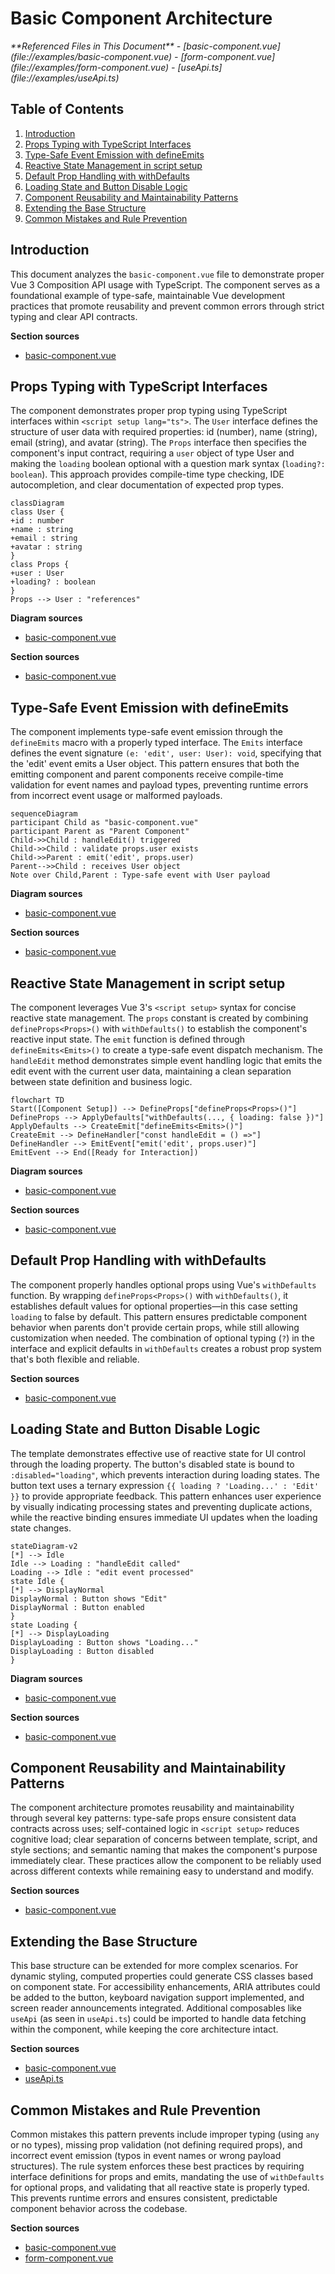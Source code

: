 # Basic Component Architecture

<cite>
**Referenced Files in This Document**   
- [basic-component.vue](file://examples/basic-component.vue)
- [form-component.vue](file://examples/form-component.vue)
- [useApi.ts](file://examples/useApi.ts)
</cite>

## Table of Contents
1. [Introduction](#introduction)
2. [Props Typing with TypeScript Interfaces](#props-typing-with-typescript-interfaces)
3. [Type-Safe Event Emission with defineEmits](#type-safe-event-emission-with-defineemits)
4. [Reactive State Management in script setup](#reactive-state-management-in-script-setup)
5. [Default Prop Handling with withDefaults](#default-prop-handling-with-withdefaults)
6. [Loading State and Button Disable Logic](#loading-state-and-button-disable-logic)
7. [Component Reusability and Maintainability Patterns](#component-reusability-and-maintainability-patterns)
8. [Extending the Base Structure](#extending-the-base-structure)
9. [Common Mistakes and Rule Prevention](#common-mistakes-and-rule-prevention)

## Introduction
This document analyzes the `basic-component.vue` file to demonstrate proper Vue 3 Composition API usage with TypeScript. The component serves as a foundational example of type-safe, maintainable Vue development practices that promote reusability and prevent common errors through strict typing and clear API contracts.

**Section sources**
- [basic-component.vue](file://examples/basic-component.vue#L1-L52)

## Props Typing with TypeScript Interfaces
The component demonstrates proper prop typing using TypeScript interfaces within `<script setup lang="ts">`. The `User` interface defines the structure of user data with required properties: id (number), name (string), email (string), and avatar (string). The `Props` interface then specifies the component's input contract, requiring a `user` object of type User and making the `loading` boolean optional with a question mark syntax (`loading?: boolean`). This approach provides compile-time type checking, IDE autocompletion, and clear documentation of expected prop types.

```mermaid
classDiagram
class User {
+id : number
+name : string
+email : string
+avatar : string
}
class Props {
+user : User
+loading? : boolean
}
Props --> User : "references"
```

**Diagram sources**
- [basic-component.vue](file://examples/basic-component.vue#L13-L20)

**Section sources**
- [basic-component.vue](file://examples/basic-component.vue#L13-L20)

## Type-Safe Event Emission with defineEmits
The component implements type-safe event emission through the `defineEmits` macro with a properly typed interface. The `Emits` interface defines the event signature `(e: 'edit', user: User): void`, specifying that the 'edit' event emits a User object. This pattern ensures that both the emitting component and parent components receive compile-time validation for event names and payload types, preventing runtime errors from incorrect event usage or malformed payloads.

```mermaid
sequenceDiagram
participant Child as "basic-component.vue"
participant Parent as "Parent Component"
Child->>Child : handleEdit() triggered
Child->>Child : validate props.user exists
Child->>Parent : emit('edit', props.user)
Parent-->>Child : receives User object
Note over Child,Parent : Type-safe event with User payload
```

**Diagram sources**
- [basic-component.vue](file://examples/basic-component.vue#L25-L33)

**Section sources**
- [basic-component.vue](file://examples/basic-component.vue#L25-L33)

## Reactive State Management in script setup
The component leverages Vue 3's `<script setup>` syntax for concise reactive state management. The `props` constant is created by combining `defineProps<Props>()` with `withDefaults()` to establish the component's reactive input state. The `emit` function is defined through `defineEmits<Emits>()` to create a type-safe event dispatch mechanism. The `handleEdit` method demonstrates simple event handling logic that emits the edit event with the current user data, maintaining a clean separation between state definition and business logic.

```mermaid
flowchart TD
Start([Component Setup]) --> DefineProps["defineProps<Props>()"]
DefineProps --> ApplyDefaults["withDefaults(..., { loading: false })"]
ApplyDefaults --> CreateEmit["defineEmits<Emits>()"]
CreateEmit --> DefineHandler["const handleEdit = () =>"]
DefineHandler --> EmitEvent["emit('edit', props.user)"]
EmitEvent --> End([Ready for Interaction])
```

**Diagram sources**
- [basic-component.vue](file://examples/basic-component.vue#L29-L37)

**Section sources**
- [basic-component.vue](file://examples/basic-component.vue#L29-L37)

## Default Prop Handling with withDefaults
The component properly handles optional props using Vue's `withDefaults` function. By wrapping `defineProps<Props>()` with `withDefaults()`, it establishes default values for optional properties—in this case setting `loading` to false by default. This pattern ensures predictable component behavior when parents don't provide certain props, while still allowing customization when needed. The combination of optional typing (`?`) in the interface and explicit defaults in `withDefaults` creates a robust prop system that's both flexible and reliable.

**Section sources**
- [basic-component.vue](file://examples/basic-component.vue#L29-L31)

## Loading State and Button Disable Logic
The template demonstrates effective use of reactive state for UI control through the loading property. The button's disabled state is bound to `:disabled="loading"`, which prevents interaction during loading states. The button text uses a ternary expression `{{ loading ? 'Loading...' : 'Edit' }}` to provide appropriate feedback. This pattern enhances user experience by visually indicating processing states and preventing duplicate actions, while the reactive binding ensures immediate UI updates when the loading state changes.

```mermaid
stateDiagram-v2
[*] --> Idle
Idle --> Loading : "handleEdit called"
Loading --> Idle : "edit event processed"
state Idle {
[*] --> DisplayNormal
DisplayNormal : Button shows "Edit"
DisplayNormal : Button enabled
}
state Loading {
[*] --> DisplayLoading
DisplayLoading : Button shows "Loading..."
DisplayLoading : Button disabled
}
```

**Diagram sources**
- [basic-component.vue](file://examples/basic-component.vue#L8-L10)

**Section sources**
- [basic-component.vue](file://examples/basic-component.vue#L8-L10)

## Component Reusability and Maintainability Patterns
The component architecture promotes reusability and maintainability through several key patterns: type-safe props ensure consistent data contracts across uses; self-contained logic in `<script setup>` reduces cognitive load; clear separation of concerns between template, script, and style sections; and semantic naming that makes the component's purpose immediately clear. These practices allow the component to be reliably used across different contexts while remaining easy to understand and modify.

**Section sources**
- [basic-component.vue](file://examples/basic-component.vue#L1-L52)

## Extending the Base Structure
This base structure can be extended for more complex scenarios. For dynamic styling, computed properties could generate CSS classes based on component state. For accessibility enhancements, ARIA attributes could be added to the button, keyboard navigation support implemented, and screen reader announcements integrated. Additional composables like `useApi` (as seen in `useApi.ts`) could be imported to handle data fetching within the component, while keeping the core architecture intact.

**Section sources**
- [basic-component.vue](file://examples/basic-component.vue#L1-L52)
- [useApi.ts](file://examples/useApi.ts#L1-L41)

## Common Mistakes and Rule Prevention
Common mistakes this pattern prevents include improper typing (using `any` or no types), missing prop validation (not defining required props), and incorrect event emission (typos in event names or wrong payload structures). The rule system enforces these best practices by requiring interface definitions for props and emits, mandating the use of `withDefaults` for optional props, and validating that all reactive state is properly typed. This prevents runtime errors and ensures consistent, predictable component behavior across the codebase.

**Section sources**
- [basic-component.vue](file://examples/basic-component.vue#L13-L37)
- [form-component.vue](file://examples/form-component.vue#L36-L46)